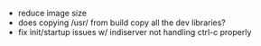 * reduce image size
 * does copying /usr/ from build copy all the dev libraries?
* fix init/startup issues w/ indiserver not handling ctrl-c properly

